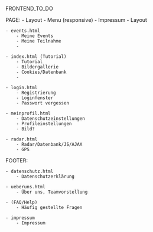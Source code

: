 FRONTEND_TO_DO

PAGE:
	- Layout
		- Menu (responsive)
		- Impressum
		- Layout

	- events.html
		- Meine Events
		- Meine Teilnahme
		- 

	- index.html (Tutorial)
		- Tutorial
		- Bildergallerie
		- Cookies/Datenbank
		-

	- login.html
		- Registrierung
		- Loginfenster
		- Passwort vergessen

	- meinprofil.html
		- Datenschutzeinstellungen
		- Profileinstellungen
		- Bild?

	- radar.html
		- Radar/Datenbank/JS/AJAX
		- GPS

FOOTER:

	- datenschutz.html
		- Datenschutzerklärung

	- ueberuns.html
		- Über uns, Teamvorstellung

	- (FAQ/Help)
		- Häufig gestellte Fragen

	- impressum
		- Impressum


